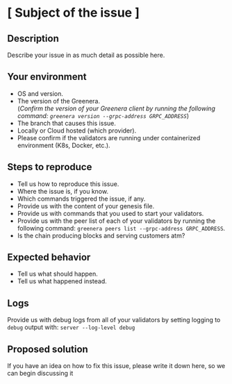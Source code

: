 # [ Subject of the issue ]

## Description

Describe your issue in as much detail as possible here.

## Your environment

- OS and version.
- The version of the Greenera.  
  (_Confirm the version of your Greenera client by running the following command: `greenera version --grpc-address GRPC_ADDRESS`_)
- The branch that causes this issue.
- Locally or Cloud hosted (which provider).
- Please confirm if the validators are running under containerized environment (K8s, Docker, etc.).

## Steps to reproduce

- Tell us how to reproduce this issue.
- Where the issue is, if you know.
- Which commands triggered the issue, if any.
- Provide us with the content of your genesis file.
- Provide us with commands that you used to start your validators.
- Provide us with the peer list of each of your validators by running the following command: `greenera peers list --grpc-address GRPC_ADDRESS`.
- Is the chain producing blocks and serving customers atm?

## Expected behavior

- Tell us what should happen.
- Tell us what happened instead.

## Logs

Provide us with debug logs from all of your validators by setting logging to `debug` output with: `server --log-level debug`

## Proposed solution

If you have an idea on how to fix this issue, please write it down here, so we can begin discussing it
